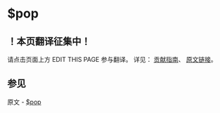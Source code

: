 # $pop

## ！本页翻译征集中！

请点击页面上方 EDIT THIS PAGE 参与翻译。
详见：
[贡献指南]( https://github.com/JinMuInfo/MongoDB-Manual-zh/blob/master/CONTRIBUTING.md )、
[原文链接](  https://docs.mongodb.com/manual/reference/operator/update/pop/  )。

## 参见

原文 - [$pop]( https://docs.mongodb.com/manual/reference/operator/update/pop/ )

